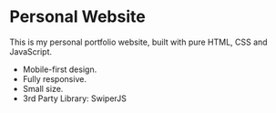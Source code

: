 # Personal Website

This is my personal portfolio website, built with pure HTML, CSS and JavaScript.

- Mobile-first design.
- Fully responsive.
- Small size.
- 3rd Party Library: SwiperJS
